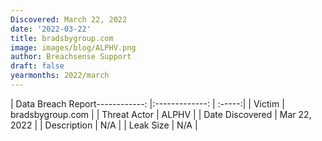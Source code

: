 ```yaml
---
Discovered: March 22, 2022
date: '2022-03-22'
title: bradsbygroup.com
image: images/blog/ALPHV.png
author: Breachsense Support
draft: false
yearmonths: 2022/march
---
```


| Data Breach Report------------:   |:-------------:    | :-----:|
| Victim    | bradsbygroup.com      | 
| Threat Actor    | ALPHV      | 
| Date Discovered    | Mar 22, 2022      | 
| Description    | N/A      | 
| Leak Size    | N/A      | 


